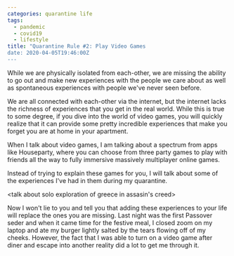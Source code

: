 ```yaml
---
categories: quarantine life
tags:
  - pandemic
  - covid19
  - lifestyle
title: "Quarantine Rule #2: Play Video Games
date: 2020-04-05T19:46:00Z
---
```


While we are physically isolated from each-other, we are missing the ability to go out and make new experiences with the people we care about as well as spontaneous experiences with people we've never seen before.

We are all connected with each-other via the internet, but the internet lacks the richness of experiences that you get in the real world. While this is true to some degree, if you dive into the world of video games, you will quickly realize that it can provide some pretty incredible experiences that make you forget you are at home in your apartment.

When I talk about video games, I am talking about a spectrum from apps like Houseparty, where you can choose from three party games to play with friends all the way to fully immersive massively multiplayer online games.

Instead of trying to explain these games for you, I will talk about some of the experiences I've had in them during my quarantine.

<talk about houseparties with trybal people>

<talk about jackbox games with case team>

<talk about video games with max and jordan>

<talk about solo exploration of greece in assasin's creed>

Now I won't lie to you and tell you that adding these experiences to your life will replace the ones you are missing. Last night was the first Passover seder and when it came time for the festive meal, I closed zoom on my laptop and ate my burger lightly salted by the tears flowing off of my cheeks. However, the fact that I was able to turn on a video game after diner and escape into another reality did a lot to get me through it.
